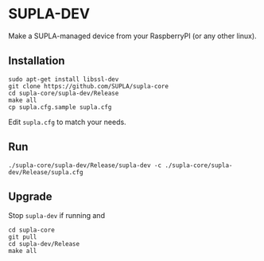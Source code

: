 # SUPLA-DEV

Make a SUPLA-managed device from your RaspberryPI (or any other linux).

## Installation

```
sudo apt-get install libssl-dev
git clone https://github.com/SUPLA/supla-core
cd supla-core/supla-dev/Release
make all
cp supla.cfg.sample supla.cfg
```

Edit `supla.cfg` to match your needs.

## Run

```
./supla-core/supla-dev/Release/supla-dev -c ./supla-core/supla-dev/Release/supla.cfg
```

## Upgrade

Stop `supla-dev` if running and

```
cd supla-core
git pull
cd supla-dev/Release
make all
```